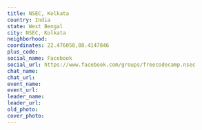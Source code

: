```yaml
---
title: NSEC, Kolkata
country: India
state: West Bengal
city: NSEC, Kolkata
neighborhood: 
coordinates: 22.476058,88.4147846
plus_code:
social_name: Facebook
social_url: https://www.facebook.com/groups/freecodecamp.nsec
chat_name:
chat_url:
event_name:
event_url:
leader_name:
leader_url:
old_photo: 
cover_photo:
---
```

